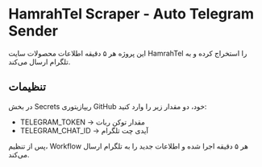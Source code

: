 # HamrahTel Scraper - Auto Telegram Sender

این پروژه هر ۵ دقیقه اطلاعات محصولات سایت HamrahTel را استخراج کرده و به تلگرام ارسال می‌کند.

## تنظیمات
در بخش Secrets ریپازیتوری GitHub خود، دو مقدار زیر را وارد کنید:
- TELEGRAM_TOKEN → مقدار توکن ربات
- TELEGRAM_CHAT_ID → آیدی چت تلگرام

پس از تنظیم، Workflow هر ۵ دقیقه اجرا شده و اطلاعات جدید را به تلگرام ارسال می‌کند.
